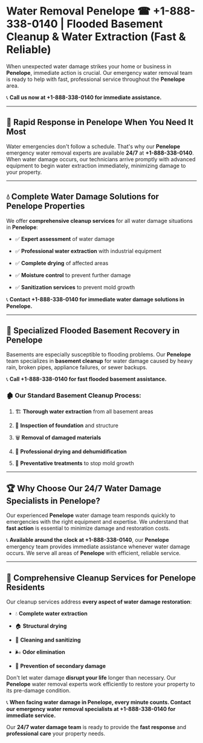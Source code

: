 # Water Removal Penelope ☎ +1-888-338-0140 | Flooded Basement Cleanup & Water Extraction (Fast & Reliable)

When unexpected water damage strikes your home or business in **Penelope**, immediate action is crucial. Our emergency water removal team is ready to help with fast, professional service throughout the **Penelope** area. 

📞 **Call us now at +1-888-338-0140 for immediate assistance.**
---
## 🚀 Rapid Response in Penelope When You Need It Most
Water emergencies don't follow a schedule. That's why our **Penelope** emergency water removal experts are available **24/7** at **+1-888-338-0140**. When water damage occurs, our technicians arrive promptly with advanced equipment to begin water extraction immediately, minimizing damage to your property.
---
## 💧 Complete Water Damage Solutions for Penelope Properties
We offer **comprehensive cleanup services** for all water damage situations in **Penelope**:
- ✅ **Expert assessment** of water damage  
- ✅ **Professional water extraction** with industrial equipment  
- ✅ **Complete drying** of affected areas  
- ✅ **Moisture control** to prevent further damage  
- ✅ **Sanitization services** to prevent mold growth  
📞 **Contact +1-888-338-0140 for immediate water damage solutions in Penelope.**
---
## 🌊 Specialized Flooded Basement Recovery in Penelope
Basements are especially susceptible to flooding problems. Our **Penelope** team specializes in **basement cleanup** for water damage caused by heavy rain, broken pipes, appliance failures, or sewer backups. 
📞 **Call +1-888-338-0140 for fast flooded basement assistance.**
### 🏚️ Our Standard Basement Cleanup Process:
1. 🏗️ **Thorough water extraction** from all basement areas  
2. 🔎 **Inspection of foundation** and structure  
3. 🗑️ **Removal of damaged materials**  
4. 💨 **Professional drying and dehumidification**  
5. 🚫 **Preventative treatments** to stop mold growth  
---
## 🏆 Why Choose Our 24/7 Water Damage Specialists in Penelope?
Our experienced **Penelope** water damage team responds quickly to emergencies with the right equipment and expertise. We understand that **fast action** is essential to minimize damage and restoration costs.
📞 **Available around the clock at +1-888-338-0140**, our **Penelope** emergency team provides immediate assistance whenever water damage occurs. We serve all areas of **Penelope** with efficient, reliable service.
---
## 🧹 Comprehensive Cleanup Services for Penelope Residents
Our cleanup services address **every aspect of water damage restoration**:
- 💧 **Complete water extraction**  
- 🏠 **Structural drying**  
- 🧼 **Cleaning and sanitizing**  
- 🌬️ **Odor elimination**  
- 🚫 **Prevention of secondary damage**  
Don't let water damage **disrupt your life** longer than necessary. Our **Penelope** water removal experts work efficiently to restore your property to its pre-damage condition.
📞 **When facing water damage in Penelope, every minute counts. Contact our emergency water removal specialists at +1-888-338-0140 for immediate service.**
Our **24/7 water damage team** is ready to provide the **fast response** and **professional care** your property needs.
